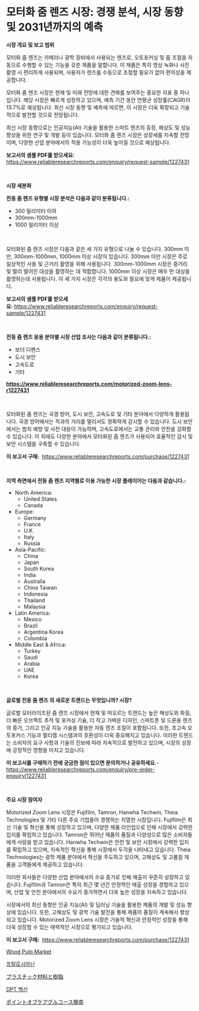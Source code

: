 <p><h1>모터화 줌 렌즈 시장: 경쟁 분석, 시장 동향 및 2031년까지의 예측</h1></p><p><strong>시장 개요 및 보고 범위</strong></p>
<p><p>모터화 줌 렌즈는 카메라나 광학 장비에서 사용되는 렌즈로, 오토포커싱 및 줌 조절을 자동으로 수행할 수 있는 기능을 갖춘 제품을 말합니다. 이 제품은 특히 영상 녹화나 사진 촬영 시 편리하게 사용되며, 사용자가 렌즈를 수동으로 조절할 필요가 없어 편의성을 제공합니다.</p><p>모터화 줌 렌즈 시장은 현재 및 미래 전망에 대한 견해를 보여주는 중요한 지표 중 하나입니다. 해당 시장은 빠르게 성장하고 있으며, 예측 기간 동안 연평균 성장률(CAGR)이 13.7%로 예상됩니다. 최신 시장 동향 및 예측에 따르면, 이 시장은 더욱 확장되고 기술적으로 발전할 것으로 전망됩니다.</p><p>최신 시장 동향으로는 인공지능(AI) 기술을 활용한 스마트 렌즈의 등장, 해상도 및 성능 향상을 위한 연구 및 개발 등이 있습니다. 모터화 줌 렌즈 시장은 성장세를 지속할 전망이며, 다양한 산업 분야에서의 적용 가능성이 더욱 높아질 것으로 예상됩니다.</p></p>
<p><strong>보고서의 샘플 PDF를 받으세요:</strong> <a href="https://www.reliableresearchreports.com/enquiry/request-sample/1227431">https://www.reliableresearchreports.com/enquiry/request-sample/1227431</a></p>
<p>&nbsp;</p>
<p><strong>시장 세분화</strong></p>
<p><strong>전동 줌 렌즈 유형별 시장 분석은 다음과 같이 분류됩니다.:</strong></p>
<p><ul><li>300 밀리미터 이하</li><li>300mm-1000mm</li><li>1000 밀리미터 이상</li></ul></p>
<p>&nbsp;</p>
<p><p>모터화된 줌 렌즈 시장은 다음과 같은 세 가지 유형으로 나눌 수 있습니다. 300mm 미만, 300mm-1000mm, 1000mm 이상 시장이 있습니다. 300mm 미만 시장은 주로 일상적인 사용 및 근거리 촬영을 위해 사용됩니다. 300mm-1000mm 시장은 중거리 및 멀리 떨어진 대상을 촬영하는 데 적합합니다. 1000mm 이상 시장은 매우 먼 대상을 촬영하는데 사용됩니다. 이 세 가지 시장은 각각의 용도와 필요에 맞게 제품이 제공됩니다.</p></p>
<p><strong>보고서의 샘플 PDF를 받으세요:</strong>&nbsp;<a href="https://www.reliableresearchreports.com/enquiry/request-sample/1227431">https://www.reliableresearchreports.com/enquiry/request-sample/1227431</a></p>
<p>&nbsp;</p>
<p><strong> 전동 줌 렌즈 응용 분야별 시장 산업 조사는 다음과 같이 분류됩니다.:</strong></p>
<p><ul><li>보더 디펜스</li><li>도시 보안</li><li>고속도로</li><li>기타</li></ul></p>
<p><strong><a href="https://www.reliableresearchreports.com/motorized-zoom-lens-r1227431">https://www.reliableresearchreports.com/motorized-zoom-lens-r1227431</a></strong></p>
<p>&nbsp;</p>
<p><p>모터화된 줌 렌즈는 국경 방어, 도시 보안, 고속도로 및 기타 분야에서 다양하게 활용됩니다. 국경 방어에서는 적과의 거리를 멀리서도 정확하게 감시할 수 있습니다. 도시 보안에서는 범죄 예방 및 사전 대응이 가능하며, 고속도로에서는 교통 관리와 안전을 강화할 수 있습니다. 이 외에도 다양한 분야에서 모터화된 줌 렌즈가 사용되어 효율적인 감시 및 보안 시스템을 구축할 수 있습니다.</p></p>
<p><strong>이 보고서 구매:</strong>&nbsp; <a href="https://www.reliableresearchreports.com/purchase/1227431">https://www.reliableresearchreports.com/purchase/1227431</a></p>
<p>&nbsp;</p>
<p><strong>지역 측면에서 전동 줌 렌즈 지역별로 이용 가능한 시장 플레이어는 다음과 같습니다.:</strong></p>
<p><ul>
    <li>
        North America:
        <ul>
            <li>United States</li>
            <li>Canada</li>
        </ul>
    </li>
    <li>
        Europe:
        <ul>
            <li>Germany</li>
            <li>France</li>
            <li>U.K.</li>
            <li>Italy</li>
            <li>Russia</li>
        </ul>
    </li>
    <li>
        Asia-Pacific:
        <ul>
            <li>China</li>
            <li>Japan</li>
            <li>South Korea</li>
            <li>India</li>
            <li>Australia</li>
            <li>China Taiwan</li>
            <li>Indonesia</li>
            <li>Thailand</li>
            <li>Malaysia</li>
        </ul>
    </li>
    <li>
        Latin America:
        <ul>
            <li>Mexico</li>
            <li>Brazil</li>
            <li>Argentina Korea</li>
            <li>Colombia</li>
        </ul>
    </li>
    <li>
        Middle East & Africa:
        <ul>
            <li>Turkey</li>
            <li>Saudi</li>
            <li>Arabia</li>
            <li>UAE</li>
            <li>Korea</li>
        </ul>
    </li>
    </ul></p>
<p>&nbsp;</p>
<p><strong>글로벌 전동 줌 렌즈 의 새로운 트렌드는 무엇입니까? 시장?</strong></p>
<p><p>글로벌 모터라이즈된 줌 렌즈 시장에서 현재 및 떠오르는 트렌드는 높은 해상도와 화질, 더 빠른 오브젝트 추적 및 포커싱 기술, 더 작고 가벼운 디자인, 스마트폰 및 드론용 렌즈의 증가, 그리고 인공 지능 기술을 활용한 자동 렌즈 조절이 포함됩니다. 또한, 초고속 오토포커스 기능과 멀티캠 시스템과의 호환성이 더욱 중요해지고 있습니다. 이러한 트렌드는 소비자의 요구 사항과 기술의 진보에 따라 지속적으로 발전하고 있으며, 시장의 성장에 긍정적인 영향을 미치고 있습니다.</p></p>
<p><strong>이 보고서를 구매하기 전에 궁금한 점이 있으면 문의하거나 공유하세요.</strong>- <a href="https://www.reliableresearchreports.com/enquiry/pre-order-enquiry/1227431">https://www.reliableresearchreports.com/enquiry/pre-order-enquiry/1227431</a></p>
<p>&nbsp;</p>
<p><strong>주요 시장 참여자</strong></p>
<p><p>Motorized Zoom Lens 시장은 Fujifilm, Tamron, Hanwha Techwin, Theia Technologies 및 기타 다른 주요 기업들이 경쟁하는 치열한 시장입니다. Fujifilm은 최신 기술 및 혁신을 통해 성장하고 있으며, 다양한 제품 라인업으로 인해 시장에서 강력한 입지를 확립하고 있습니다. Tamron은 뛰어난 제품의 품질과 다양성으로 많은 소비자들에게 사랑을 받고 있습니다. Hanwha Techwin은 안전 및 보안 시장에서 강력한 입지를 확립하고 있으며, 지속적인 혁신을 통해 시장에서 두각을 나타내고 있습니다. Theia Technologies는 광학 제품 분야에서 혁신을 주도하고 있으며, 고해상도 및 고품질 제품을 고객들에게 제공하고 있습니다.</p><p>이러한 회사들은 다양한 산업 분야에서의 수요 증가로 인해 매출이 꾸준히 성장하고 있습니다. Fujifilm과 Tamron은 특히 최근 몇 년간 안정적인 매출 성장을 경험하고 있으며, 산업 및 안전 분야에서의 수요가 증가하면서 더욱 높은 성장을 지속하고 있습니다.</p><p>시장에서의 최신 동향은 인공 지능(AI) 및 딥러닝 기술을 활용한 제품의 개발 및 성능 향상에 있습니다. 또한, 고해상도 및 광학 기술 발전을 통해 제품의 품질이 계속해서 향상되고 있습니다. Motorized Zoom Lens 시장은 기술적 혁신과 안정적인 성장을 통해 더욱 성장할 수 있는 매력적인 시장으로 평가되고 있습니다.</p></p>
<p><strong>이 보고서 구매:</strong>&nbsp;&nbsp;<a href="https://www.reliableresearchreports.com/purchase/1227431">https://www.reliableresearchreports.com/purchase/1227431</a></p>
<p><p><a href="https://issuu.com/reportprime-2/docs/wood-pulp-market-size-2030.pptx">Wood Pulp Market</a></p><p><a href="https://medium.com/@emmettsaynford43546/%ED%94%84%ED%83%88%EB%A1%9C%EC%8B%9C%EC%95%84%EB%8B%8C-%EC%8B%9C%EC%9E%A5-%EB%8F%99%ED%96%A5-%EB%B0%8F-%EC%8B%9C%EC%9E%A5-%EB%B6%84%EC%84%9D%EC%9D%80-2024-2031%EB%85%84-%EA%B8%B0%EA%B0%84%EC%9D%84-%EC%98%88%EC%B8%A1%ED%95%A9%EB%8B%88%EB%8B%A4-a7e2423cb673">프탈로시아닌</a></p><p><a href="https://medium.com/@carlieshields/%E3%83%97%E3%83%A9%E3%82%B9%E3%83%81%E3%83%83%E3%82%AF%E7%B4%A0%E6%9D%90%E3%81%A8%E6%A8%B9%E8%84%82%E3%81%AE%E5%B8%82%E5%A0%B4%E3%81%AF-2031%E5%B9%B4%E3%81%BE%E3%81%A7%E3%81%AE%E5%B8%82%E5%A0%B4%E3%82%B7%E3%82%A7%E3%82%A2-%E3%82%B5%E3%82%A4%E3%82%BA-%E4%BA%88%E6%B8%AC%E3%82%92%E9%87%8D%E7%82%B9%E3%81%AB%E7%BD%AE%E3%81%84%E3%81%A6%E3%81%84%E3%81%BE%E3%81%99-5d95d8f11e9b">プラスチック材料と樹脂</a></p><p><a href="https://github.com/Howaoole34545/Market-Research-Report-List-1/blob/main/678357729694.md">DPT 백신</a></p><p><a href="https://github.com/AaronVargas43/Market-Research-Report-List-1/blob/main/138048532662.md">ポイントオブケアグルコース検査</a></p></p>